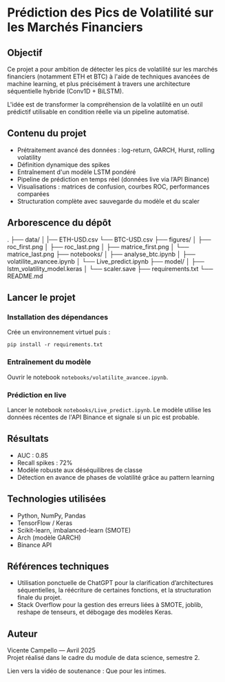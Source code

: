 # Prédiction des Pics de Volatilité sur les Marchés Financiers

## Objectif

Ce projet a pour ambition de détecter les pics de volatilité sur les marchés financiers (notamment ETH et BTC) à l'aide de techniques avancées de machine learning, et plus précisément à travers une architecture séquentielle hybride (Conv1D + BiLSTM).

L'idée est de transformer la compréhension de la volatilité en un outil prédictif utilisable en condition réelle via un pipeline automatisé.

## Contenu du projet

- Prétraitement avancé des données : log-return, GARCH, Hurst, rolling volatility
- Définition dynamique des spikes
- Entraînement d'un modèle LSTM pondéré
- Pipeline de prédiction en temps réel (données live via l’API Binance)
- Visualisations : matrices de confusion, courbes ROC, performances comparées
- Structuration complète avec sauvegarde du modèle et du scaler

## Arborescence du dépôt

.
├── data/
│   |── ETH-USD.csv
    └── BTC-USD.csv
├── figures/
│   ├── roc_first.png
│   ├── roc_last.png
│   ├── matrice_first.png
│   └── matrice_last.png
├── notebooks/
│   ├── analyse_btc.ipynb
│   ├── volatilite_avancee.ipynb
│   └── Live_predict.ipynb
├── model/
│   ├── lstm_volatility_model.keras
│   └── scaler.save
├── requirements.txt
└── README.md

## Lancer le projet

### Installation des dépendances

Crée un environnement virtuel puis :

```
pip install -r requirements.txt
```

### Entraînement du modèle

Ouvrir le notebook `notebooks/volatilite_avancee.ipynb`.

### Prédiction en live

Lancer le notebook `notebooks/Live_predict.ipynb`. Le modèle utilise les données récentes de l'API Binance et signale si un pic est probable.

## Résultats

- AUC : 0.85
- Recall spikes : 72%
- Modèle robuste aux déséquilibres de classe
- Détection en avance de phases de volatilité grâce au pattern learning

## Technologies utilisées

- Python, NumPy, Pandas
- TensorFlow / Keras
- Scikit-learn, imbalanced-learn (SMOTE)
- Arch (modèle GARCH)
- Binance API

## Références techniques

- Utilisation ponctuelle de ChatGPT pour la clarification d’architectures séquentielles, la réécriture de certaines fonctions, et la structuration finale du projet.
- Stack Overflow pour la gestion des erreurs liées à SMOTE, joblib, reshape de tenseurs, et débogage des modèles Keras.

## Auteur

Vicente Campello — Avril 2025  
Projet réalisé dans le cadre du module de data science, semestre 2.

Lien vers la vidéo de soutenance : Que pour les intimes.

